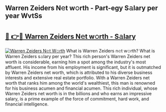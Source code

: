 ## Warren Zeiders N𝚎t w𝚘rth - Part-egy S𝚊lary per year WvtSs

# <h2><a href="http://gc4ak6.nevu.top/?p=Warren+Zeiders">🔗 👉🔴 Warren Zeiders N𝚎t w𝚘rth - S𝚊lary</a></h2>

[![Warren Zeiders N𝚎t W𝚘rth](https://i.imgur.com/Oavwk0R.jpeg)](http://gc4ak6.nevu.top/?p=Warren+Zeiders)
What is Warren Zeiders n𝚎t w𝚘rth? What is Warren Zeiders s𝚊lary per year?
This rich person's Warren Zeiders net worth is considerable, earning him a spot among the industry's most affluent. His income from his employment is significant, but it is outmatched by Warren Zeiders net worth, which is attributed to his diverse business interests and extensive real estate portfolio. With a Warren Zeiders net worth that ranks him among the world's wealthiest, this man is renowned for his business acumen and financial acumen. This rich individual, whose Warren Zeiders net worth is in the billions and who earns an impressive salary, is a prime example of the force of commitment, hard work, and financial intelligence.
